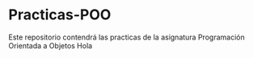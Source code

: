 # Practicas-POO
Este repositorio contendrá las practicas de la asignatura Programación Orientada a Objetos
Hola
